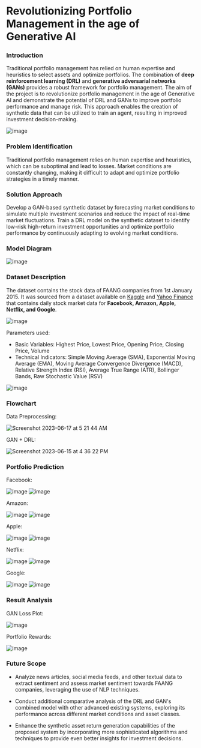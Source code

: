 # Revolutionizing Portfolio Management in the age of Generative AI

### Introduction

Traditional portfolio management has relied on human expertise and heuristics to select assets and optimize portfolios.
The combination of **deep reinforcement learning (DRL)** and **generative adversarial networks (GANs)** provides a robust framework for portfolio management.
The aim of the project is to revolutionize portfolio management in the age of Generative AI and demonstrate the potential of DRL and GANs to improve portfolio performance and manage risk. 
This approach enables the creation of synthetic data that can be utilized to train an agent, resulting in improved investment  decision-making.

![image](https://github.com/LoopGlitch26/Portfolio-Optimization-using-Generative-AI/assets/53336715/60ebd501-a1c7-4ad8-8b14-a8925e3fe397)

### Problem Identification

Traditional portfolio management relies on human expertise and heuristics, which can be suboptimal and lead to losses.
Market conditions are constantly changing, making it difficult to adapt and optimize portfolio strategies in a timely manner.

### Solution Approach

Develop a GAN-based synthetic dataset by forecasting market conditions to simulate multiple investment scenarios and reduce the impact of real-time market fluctuations. 
Train a DRL model on the synthetic dataset to identify low-risk high-return investment opportunities and optimize portfolio performance by continuously adapting to evolving market conditions.

### Model Diagram

![image](https://github.com/LoopGlitch26/Portfolio-Optimization-using-Generative-AI/assets/53336715/243b968e-33de-4036-8bfe-ff2d2585c0f8)

### Dataset Description

The dataset contains the stock data of FAANG companies from 1st January 2015. It was sourced from a dataset available on [Kaggle](https://www.kaggle.com/datasets/kaushiksuresh147/faang-fbamazonapplenetflixgoogle-stocks?resource=download) and [Yahoo Finance](https://finance.yahoo.com/?guccounter=1) that contains daily stock market data for **Facebook, Amazon, Apple, Netflix, and Google**.

![image](https://github.com/LoopGlitch26/Portfolio-Optimization-using-Generative-AI/assets/53336715/8aed0b75-6071-4a90-863c-9053c7f41f6e)

Parameters used:
* Basic Variables: Highest Price, Lowest Price, Opening Price, Closing Price, Volume
* Technical Indicators: Simple Moving Average (SMA), Exponential Moving Average (EMA), Moving Average Convergence Divergence (MACD), Relative Strength Index (RSI), Average True Range (ATR), Bollinger Bands, Raw Stochastic Value (RSV) 

![image](https://github.com/LoopGlitch26/Portfolio-Optimization-using-Generative-AI/assets/53336715/8c7d64eb-0054-47b2-8441-95f828908ada)

### Flowchart

Data Preprocessing:

![Screenshot 2023-06-17 at 5 21 44 AM](https://github.com/LoopGlitch26/Portfolio-Optimization-using-Generative-AI/assets/53336715/6d6981a3-d71a-445a-ae7b-b80ed31164d2)

GAN + DRL:

![Screenshot 2023-06-15 at 4 36 22 PM](https://github.com/LoopGlitch26/Portfolio-Optimization-using-Generative-AI/assets/53336715/17794f12-deca-49b0-a956-81f57e4defee)

### Portfolio Prediction

Facebook: 

![image](https://github.com/LoopGlitch26/Portfolio-Optimization-using-Generative-AI/assets/53336715/61d768c1-858b-4046-9100-6f7fd7566029)
![image](https://github.com/LoopGlitch26/Portfolio-Optimization-using-Generative-AI/assets/53336715/c59716a2-df24-48f2-8d70-ce59d2640246)

Amazon:

![image](https://github.com/LoopGlitch26/Portfolio-Optimization-using-Generative-AI/assets/53336715/aa4b3a69-76fd-4a29-9b07-3d59b61d58ed)
![image](https://github.com/LoopGlitch26/Portfolio-Optimization-using-Generative-AI/assets/53336715/ca55ebc3-09bc-402b-b217-db7078454ccc)

Apple: 

![image](https://github.com/LoopGlitch26/Portfolio-Optimization-using-Generative-AI/assets/53336715/e86aa9df-6cd5-4e4d-aa9a-6160c5457ea3)
![image](https://github.com/LoopGlitch26/Portfolio-Optimization-using-Generative-AI/assets/53336715/eb434d93-0061-4807-9a08-e67506e852a5)

Netflix:

![image](https://github.com/LoopGlitch26/Portfolio-Optimization-using-Generative-AI/assets/53336715/b65dbf75-7409-452e-8944-63739f641fed)
![image](https://github.com/LoopGlitch26/Portfolio-Optimization-using-Generative-AI/assets/53336715/1b951907-b3dd-4305-9b16-c34fc00529af)

Google: 

![image](https://github.com/LoopGlitch26/Portfolio-Optimization-using-Generative-AI/assets/53336715/eb959868-fae0-4d1d-aa06-2468036c9fb8)
![image](https://github.com/LoopGlitch26/Portfolio-Optimization-using-Generative-AI/assets/53336715/7fe94136-a8d9-4e35-bf58-c9c9e302dcdd)

### Result Analysis

GAN Loss Plot:

![image](https://github.com/LoopGlitch26/Portfolio-Optimization-using-Generative-AI/assets/53336715/e430cc78-20d1-469a-95f1-33b7f36da209)

Portfolio Rewards:

![image](https://github.com/LoopGlitch26/Portfolio-Optimization-using-Generative-AI/assets/53336715/9dcf1baa-4066-457d-b68a-e99f81c96320)

### Future Scope

* Analyze news articles, social media feeds, and other textual data to extract sentiment and assess market sentiment towards FAANG companies, leveraging the use of NLP techniques.

* Conduct additional comparative analysis of the DRL and GAN's combined model with other advanced existing systems, exploring its performance across different market conditions and asset classes.

* Enhance the synthetic asset return generation capabilities of the proposed system by incorporating more sophisticated algorithms and techniques to provide even better insights for investment decisions.



